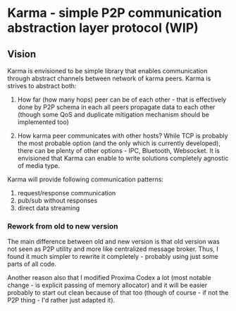 # Karma - simple P2P communication abstraction layer protocol (WIP)

## Vision 

Karma is envisioned to be simple library that enables communication through abstract channels between network of karma peers. Karma is strives to abstract both:

1. How far (how many hops) peer can be of each other - that is effectively done by P2P schema in each all peers propagate data to each other (though some QoS and duplicate mitigation mechanism should be implemented too)

2. How karma peer communicates with other hosts? While TCP is probably the most probable option (and the only which is currently developed), there can be plenty of other options - IPC, Bluetooth, Websocket. It is envisioned that Karma can enable to write solutions completely agnostic of media type.

Karma will provide following communication patterns:
1. request/response communication
2. pub/sub without responses
3. direct data streaming

### Rework from old to new version

The main difference between old and new version is that old version was not seen as P2P utility and more like centralized message broker. Thus, I found it much simpler to rewrite it completely - probably using just some parts of all code.

Another reason also that I modified Proxima Codex a lot (most notable change - is explicit passing of memory allocator) and it will be easier probably to start out clean because of that too (though of course - if not the P2P thing - I'd rather just adapted it).